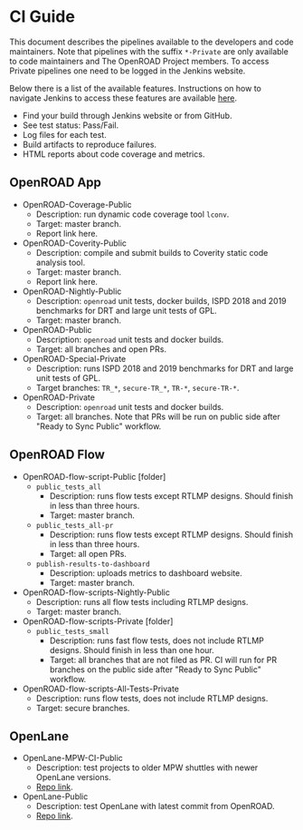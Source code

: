 # CI Guide

This document describes the pipelines available to the developers and
code maintainers. Note that pipelines with the suffix `*-Private` are only
available to code maintainers and The OpenROAD Project members. To access
Private pipelines one need to be logged in the Jenkins website.

Below there is a list of the available features. Instructions on how to
navigate Jenkins to access these features are available
[here](https://docs.google.com/presentation/d/1kWHLjUBFcd0stnDaPNi_pt9WFrrsR7tQ95BGhT1yOvw/edit?usp=sharing).

-   Find your build through Jenkins website or from GitHub.
-   See test status: Pass/Fail.
-   Log files for each test.
-   Build artifacts to reproduce failures.
-   HTML reports about code coverage and metrics.

## OpenROAD App

-   OpenROAD-Coverage-Public
    -   Description: run dynamic code coverage tool `lconv`.
    -   Target: master branch.
    -   Report link here.
-   OpenROAD-Coverity-Public
    -   Description: compile and submit builds to Coverity static code analysis
        tool.
    -   Target: master branch.
    -   Report link here.
-   OpenROAD-Nightly-Public
    -   Description: `openroad` unit tests, docker builds, ISPD 2018 and 2019
        benchmarks for DRT and large unit tests of GPL.
    -   Target: master branch.
-   OpenROAD-Public
    -   Description: `openroad` unit tests and docker builds.
    -   Target: all branches and open PRs.
-   OpenROAD-Special-Private
    -   Description: runs ISPD 2018 and 2019 benchmarks for DRT and large unit
        tests of GPL.
    -   Target branches: `TR_*`, `secure-TR_*`, `TR-*`, `secure-TR-*`.
-   OpenROAD-Private
    -   Description: `openroad` unit tests and docker builds.
    -   Target: all branches. Note that PRs will be run on public side after
        "Ready to Sync Public" workflow.


## OpenROAD Flow

-   OpenROAD-flow-script-Public [folder]
    -   `public_tests_all`
        -   Description: runs flow tests except RTLMP designs. Should finish in
            less than three hours.
        -   Target: master branch.
    -   `public_tests_all-pr`
        -   Description: runs flow tests except RTLMP designs. Should finish in
            less than three hours.
        -   Target: all open PRs.
    -   `publish-results-to-dashboard`
        -   Description: uploads metrics to dashboard website.
        -   Target: master branch.
-   OpenROAD-flow-scripts-Nightly-Public
    -   Description: runs all flow tests including RTLMP designs.
    -   Target: master branch.
-   OpenROAD-flow-scripts-Private [folder]
    -   `public_tests_small`
        -   Description: runs fast flow tests, does not include RTLMP designs.
            Should finish in less than one hour.
        -   Target: all branches that are not filed as PR. CI will run for PR
            branches on the public side after "Ready to Sync Public" workflow.
-   OpenROAD-flow-scripts-All-Tests-Private
    -   Description: runs flow tests, does not include RTLMP designs.
    -   Target: secure branches.


## OpenLane

-   OpenLane-MPW-CI-Public
    -   Description: test projects to older MPW shuttles with newer OpenLane versions.
    -   [Repo link](https://github.com/The-OpenROAD-Project/OpenLane-MPW-CI).
-   OpenLane-Public
    -   Description: test OpenLane with latest commit from OpenROAD.
    -   [Repo link](https://github.com/The-OpenROAD-Project/OpenLane).
